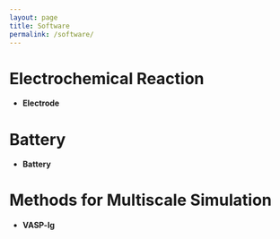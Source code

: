 ```yaml
---
layout: page
title: Software
permalink: /software/
---
```


# **Electrochemical Reaction**
- **Electrode**

# **Battery**
- **Battery**

# **Methods for Multiscale Simulation**
- **VASP-lg**
